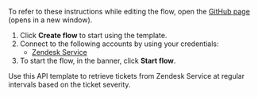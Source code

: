 To refer to these instructions while editing the flow, open the [GitHub page](https://github.com/ot4i/app-connect-templates/tree/main/resources/markdown/Retrieve%20a%20ticket%20from%20Zendesk%20Service%20based%20on%20the%20ticket%20severity_instructions.md) (opens in a new window).

1. Click **Create flow** to start using the template.
2. Connect to the following accounts by using your credentials:
   - [Zendesk Service](https://www.ibm.com/docs/en/app-connect/containers_cd?topic=apps-zendesk-service)
3. To start the flow, in the banner, click **Start flow**.


Use this API template to retrieve tickets from Zendesk Service at regular intervals based on the ticket severity.





